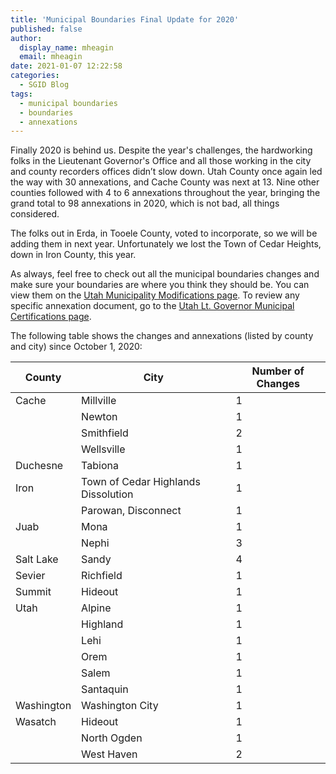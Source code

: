 ```yaml
---
title: 'Municipal Boundaries Final Update for 2020'
published: false
author:
  display_name: mheagin
  email: mheagin
date: 2021-01-07 12:22:58
categories:
  - SGID Blog
tags:
  - municipal boundaries
  - boundaries
  - annexations
---
```


Finally 2020 is behind us. Despite the year's challenges, the hardworking folks in the Lieutenant Governor's Office and all those working in the city and county recorders offices didn’t slow down. Utah County once again led the way with 30 annexations, and Cache County was next at 13. Nine other counties followed with 4 to 6 annexations throughout the year, bringing the grand total to 98 annexations in 2020, which is not bad, all things considered.

The folks out in Erda, in Tooele County, voted to incorporate, so we will be adding them in next year. Unfortunately we lost the Town of Cedar Heights, down in Iron County, this year.

As always, feel free to check out all the municipal boundaries changes and make sure your boundaries are where you think they should be. You can view them on the [Utah Municipality Modifications page](https://www.arcgis.com/home/webmap/viewer.html?webmap=c5ab7e0fcd514f1a9db6b8dad55bba63).
To review any specific annexation document, go to the [Utah Lt. Governor Municipal Certifications page](https://municert.utah.gov/).

The following table shows the changes and annexations (listed by county and city) since October 1, 2020:

| County     | City                                | Number of Changes |
|------------|-------------------------------------|-------------------|
| Cache      | Millville                           | 1                 |
|            | Newton                              | 1                 |
|            | Smithfield                          | 2                 |
|            | Wellsville                          | 1                 |
| Duchesne   | Tabiona                             | 1                 |
| Iron       | Town of Cedar Highlands Dissolution | 1                 |
|            | Parowan, Disconnect                 | 1                 |
| Juab       | Mona                                | 1                 |
|            | Nephi                               | 3                 |
| Salt Lake  | Sandy                               | 4                 |
| Sevier     | Richfield                           | 1                 |
| Summit     | Hideout                             | 1                 |
| Utah       | Alpine                              | 1                 |
|            | Highland                            | 1                 |
|            | Lehi                                | 1                 |
|            | Orem                                | 1                 |
|            | Salem                               | 1                 |
|            | Santaquin                           | 1                 |
| Washington | Washington City                     | 1                 |
| Wasatch    | Hideout                             | 1                 |
|            | North Ogden                         | 1                 |
|            | West Haven                          | 2                 |
